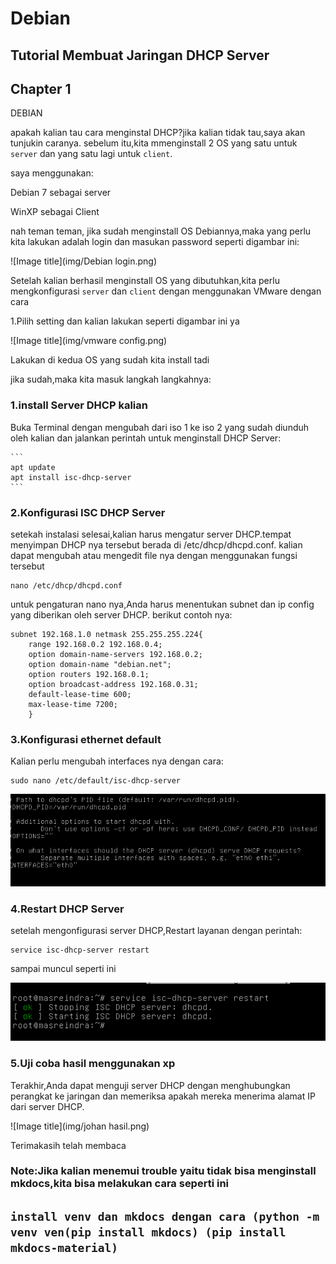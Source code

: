 # Debian

## Tutorial Membuat Jaringan DHCP Server

## Chapter 1
 DEBIAN
        

apakah kalian tau cara menginstal DHCP?jika kalian tidak tau,saya akan tunjukin caranya. sebelum itu,kita mmenginstall 2 OS yang satu untuk ``server`` dan yang satu lagi untuk ``client``. 

saya menggunakan:

Debian 7 sebagai server

WinXP sebagai Client

nah teman teman, jika sudah menginstall OS Debiannya,maka yang perlu kita lakukan adalah login dan masukan password seperti digambar ini:

![Image title](img/Debian login.png)

Setelah kalian berhasil menginstall OS yang dibutuhkan,kita perlu mengkonfigurasi ``server`` dan ``client`` dengan menggunakan VMware dengan cara 

1.Pilih setting dan kalian lakukan seperti digambar ini ya

![Image title](img/vmware config.png)

Lakukan di kedua OS yang sudah kita install tadi


jika sudah,maka kita masuk langkah langkahnya:

### 1.install Server DHCP kalian

Buka Terminal dengan mengubah dari iso 1 ke iso 2 yang sudah diunduh oleh kalian dan jalankan perintah untuk menginstall DHCP Server:

    ```
    apt update
    apt install isc-dhcp-server
    ```

### 2.Konfigurasi ISC DHCP Server

setekah instalasi selesai,kalian harus mengatur server DHCP.tempat menyimpan DHCP nya tersebut  berada di /etc/dhcp/dhcpd.conf. kalian dapat mengubah atau mengedit file nya dengan menggunakan fungsi tersebut
```
nano /etc/dhcp/dhcpd.conf
```


untuk pengaturan nano nya,Anda harus menentukan subnet dan ip config yang diberikan oleh server DHCP. berikut contoh nya:

```
subnet 192.168.1.0 netmask 255.255.255.224{
    range 192.168.0.2 192.168.0.4;
    option domain-name-servers 192.168.0.2;
    option domain-name "debian.net";
    option routers 192.168.0.1;
    option broadcast-address 192.168.0.31;
    default-lease-time 600;
    max-lease-time 7200;
    }
```
### 3.Konfigurasi ethernet default

Kalian perlu mengubah interfaces nya dengan cara:

```
sudo nano /etc/default/isc-dhcp-server
```
![Image title](img/eth0.png)

### 4.Restart DHCP Server

setelah mengonfigurasi server DHCP,Restart layanan dengan perintah:

```
service isc-dhcp-server restart
```
sampai muncul seperti ini 

![Image title](img/restart.png)


### 5.Uji coba hasil menggunakan xp


Terakhir,Anda dapat menguji server DHCP dengan menghubungkan perangkat ke jaringan dan memeriksa apakah mereka menerima alamat IP dari server DHCP.

![Image title](img/johan hasil.png)

Terimakasih telah membaca

### Note:Jika kalian menemui trouble yaitu tidak bisa menginstall mkdocs,kita bisa melakukan cara seperti ini

## ``install venv dan mkdocs dengan cara (python -m venv ven(pip install mkdocs) (pip install mkdocs-material)``
    